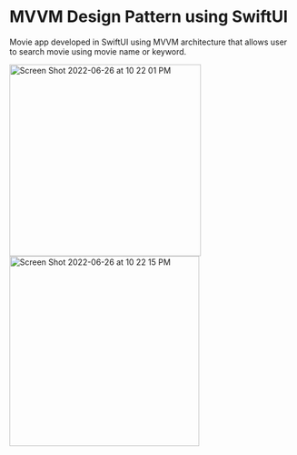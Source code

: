 # MVVM Design Pattern using SwiftUI
Movie app developed in SwiftUI using MVVM architecture that allows user to search movie using movie name or keyword.

<img width="337" alt="Screen Shot 2022-06-26 at 10 22 01 PM" src="https://user-images.githubusercontent.com/100095957/175848259-4d49676e-4b35-49ec-bf28-3d6e7cf6fc16.png">
<img width="334" alt="Screen Shot 2022-06-26 at 10 22 15 PM" src="https://user-images.githubusercontent.com/100095957/175848263-9f77c115-aba8-4933-a36a-e1d19b10cd2f.png">
